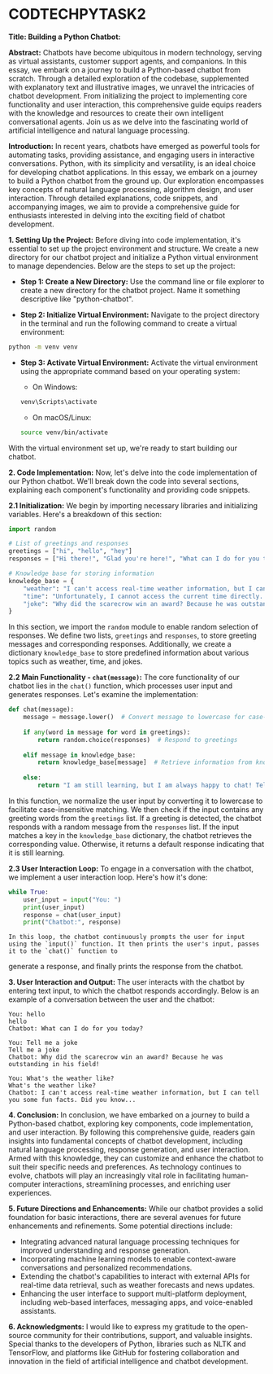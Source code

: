 # CODTECHPYTASK2
**Title: Building a Python Chatbot:**

**Abstract:**
	Chatbots have become ubiquitous in modern technology, serving as virtual assistants, customer support agents, and companions. In this essay, we embark on a journey to 
 build a Python-based chatbot from scratch. Through a detailed exploration of the codebase, supplemented with explanatory text and illustrative images, we unravel the 
 intricacies of chatbot development. From initializing the project to implementing core functionality and user interaction, this comprehensive guide equips readers with the
 knowledge and resources to create their own intelligent conversational agents. Join us as we delve into the fascinating world of artificial intelligence and natural 
 language processing.

**Introduction:**
	In recent years, chatbots have emerged as powerful tools for automating tasks, providing assistance, and engaging users in interactive conversations. Python, with its 
 simplicity and versatility, is an ideal choice for developing chatbot applications. In this essay, we embark on a journey to build a Python chatbot from the ground up.
 Our exploration encompasses key concepts of natural language processing, algorithm design, and user interaction. Through detailed explanations, code snippets, and
 accompanying images, we aim to provide a comprehensive guide for enthusiasts interested in delving into the exciting field of chatbot development.

**1. Setting Up the Project:**
	Before diving into code implementation, it's essential to set up the project environment and structure. We create a new directory for our chatbot project and initialize
 a Python virtual environment to manage dependencies. Below are the steps to set up the project:

- **Step 1: Create a New Directory:**
 	Use the command line or file explorer to create a new directory for the chatbot project. Name it something descriptive like "python-chatbot".

- **Step 2: Initialize Virtual Environment:**
  	Navigate to the project directory in the terminal and run the following command to create a virtual environment:

```bash
python -m venv venv
```

- **Step 3: Activate Virtual Environment:**
  	Activate the virtual environment using the appropriate command based on your operating system:

   - On Windows:
   ```bash
   venv\Scripts\activate
   ```

   - On macOS/Linux:
   ```bash
   source venv/bin/activate
   ```

With the virtual environment set up, we're ready to start building our chatbot.

**2. Code Implementation:**
	Now, let's delve into the code implementation of our Python chatbot. We'll break down the code into several sections, explaining each component's functionality and 
 providing code snippets.

**2.1 Initialization:**
	We begin by importing necessary libraries and initializing variables. Here's a breakdown of this section:

```python
import random

# List of greetings and responses
greetings = ["hi", "hello", "hey"]
responses = ["Hi there!", "Glad you're here!", "What can I do for you today?"]

# Knowledge base for storing information
knowledge_base = {
    "weather": "I can't access real-time weather information, but I can tell you some fun facts. Did you know...",
    "time": "Unfortunately, I cannot access the current time directly. However, you can check your device's clock.",
    "joke": "Why did the scarecrow win an award? Because he was outstanding in his field!",
}
```

In this section, we import the `random` module to enable random selection of responses. We define two lists, `greetings` and `responses`, to store greeting messages and 
corresponding responses. Additionally, we create a dictionary `knowledge_base` to store predefined information about various topics such as weather, time, and jokes.

**2.2 Main Functionality - `chat(message)`:**
	The core functionality of our chatbot lies in the `chat()` function, which processes user input and generates responses. Let's examine the implementation:

```python
def chat(message):
    message = message.lower()  # Convert message to lowercase for case-insensitive matching
    
    if any(word in message for word in greetings):
        return random.choice(responses)  # Respond to greetings
        
    elif message in knowledge_base:
        return knowledge_base[message]  # Retrieve information from knowledge base
        
    else:
        return "I am still learning, but I am always happy to chat! Tell me more about yourself."
```

In this function, we normalize the user input by converting it to lowercase to facilitate case-insensitive matching. We then check if the input contains any greeting words
from the `greetings` list. If a greeting is detected, the chatbot responds with a random message from the `responses` list. If the input matches a key in the
`knowledge_base` dictionary, the chatbot retrieves the corresponding value. Otherwise, it returns a default response indicating that it is still learning.

**2.3 User Interaction Loop:**
	To engage in a conversation with the chatbot, we implement a user interaction loop. Here's how it's done:

```python
while True:
    user_input = input("You: ")
    print(user_input)
    response = chat(user_input)
    print("Chatbot:", response)
```

	In this loop, the chatbot continuously prompts the user for input using the `input()` function. It then prints the user's input, passes it to the `chat()` function to
 generate a response, and finally prints the response from the chatbot.

**3. User Interaction and Output:**
	The user interacts with the chatbot by entering text input, to which the chatbot responds accordingly. Below is an example of a conversation between the user and the
 chatbot:

```
You: hello
hello
Chatbot: What can I do for you today?

You: Tell me a joke
Tell me a joke
Chatbot: Why did the scarecrow win an award? Because he was outstanding in his field!

You: What's the weather like?
What's the weather like?
Chatbot: I can't access real-time weather information, but I can tell you some fun facts. Did you know...
```

**4. Conclusion:**
	In conclusion, we have embarked on a journey to build a Python-based chatbot, exploring key components, code implementation, and user interaction. By following this
 comprehensive guide, readers gain insights into fundamental concepts of chatbot development, including natural language processing, response generation, and user 
 interaction. Armed with this knowledge, they can customize and enhance the chatbot to suit their specific needs and preferences. As technology continues to evolve, 
 chatbots will play an increasingly vital role in facilitating human-computer interactions, streamlining processes, and enriching user experiences.

**5. Future Directions and Enhancements:**
	While our chatbot provides a solid foundation for basic interactions, there are several avenues for future enhancements and refinements. Some potential directions
 include:

- Integrating advanced natural language processing techniques for improved understanding and response generation.
- Incorporating machine learning models to enable context-aware conversations and personalized recommendations.
- Extending the chatbot's capabilities to interact with external APIs for real-time data retrieval, such as weather forecasts and news updates.
- Enhancing the user interface to support multi-platform deployment, including web-based interfaces, messaging apps, and voice-enabled assistants.

**6. Acknowledgments:**
	I would like to express my gratitude to the open-source community for their contributions, support, and valuable insights. Special thanks to the developers of Python,
 libraries such as NLTK and TensorFlow, and platforms like GitHub for fostering collaboration and innovation in the field of artificial intelligence and chatbot development.





